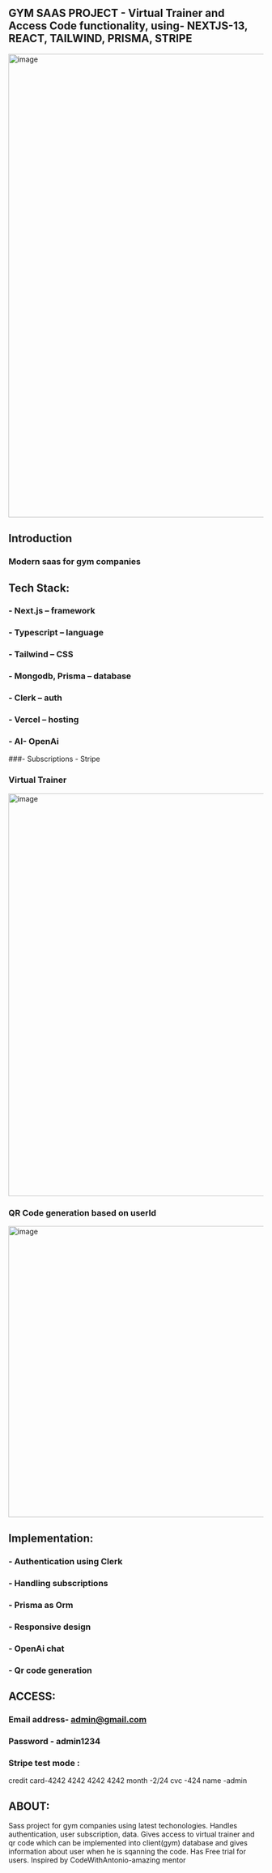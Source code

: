## GYM SAAS PROJECT - Virtual Trainer and Access Code functionality, using- NEXTJS-13, REACT, TAILWIND, PRISMA, STRIPE

<img width="915" alt="image" src="https://github.com/Simone-shalom/gym-saas/assets/117103936/0e8263b2-0efe-4a82-a92c-2b492fca9d9a">


## Introduction
### Modern saas for gym companies

## Tech Stack: 
### - Next.js – framework
### - Typescript – language
### - Tailwind – CSS
### - Mongodb, Prisma – database
### - Clerk – auth
### - Vercel – hosting
### - AI- OpenAi
###- Subscriptions - Stripe

### Virtual Trainer
<img width="795" alt="image" src="https://github.com/Simone-shalom/gym-saas/assets/117103936/c20b3d2f-f297-46d4-b5b3-fe6a0c7366d9">


### QR Code generation based on userId
<img width="575" alt="image" src="https://github.com/Simone-shalom/gym-saas/assets/117103936/1621f638-5387-42f2-b1da-02577ee84ab5">


## Implementation:
### - Authentication using Clerk
### - Handling subscriptions
### - Prisma as Orm
### - Responsive design 
### - OpenAi chat
### - Qr code generation


## ACCESS:
### Email address- admin@gmail.com
### Password - admin1234
### Stripe test mode : 
  credit card-4242 4242 4242 4242
  month -2/24  cvc -424
  name -admin

## ABOUT: 
Sass project for gym companies using latest techonologies. Handles authentication, user subscription, data.
Gives access to virtual trainer and qr code which can be implemented into client(gym) database and gives information about user
when he is sqanning the code. Has Free trial for users. Inspired by CodeWithAntonio-amazing mentor

